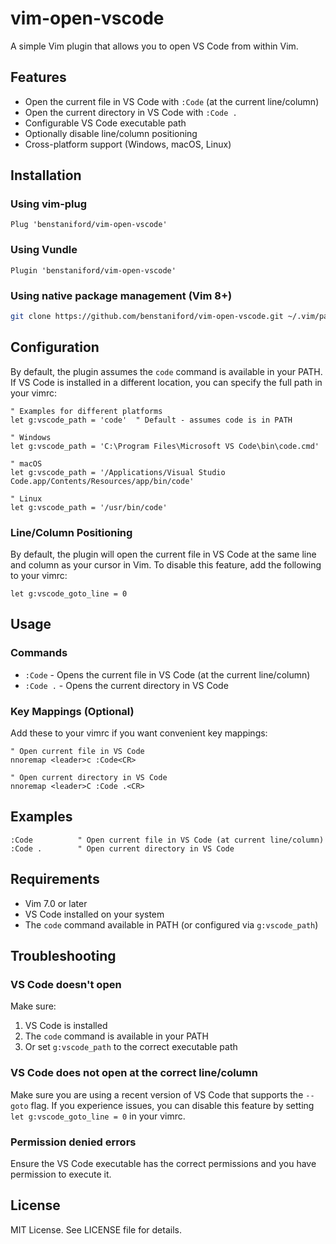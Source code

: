 # vim-open-vscode

A simple Vim plugin that allows you to open VS Code from within Vim.

## Features

- Open the current file in VS Code with `:Code` (at the current line/column)
- Open the current directory in VS Code with `:Code .`
- Configurable VS Code executable path
- Optionally disable line/column positioning
- Cross-platform support (Windows, macOS, Linux)

## Installation

### Using vim-plug

```vim
Plug 'benstaniford/vim-open-vscode'
```

### Using Vundle

```vim
Plugin 'benstaniford/vim-open-vscode'
```

### Using native package management (Vim 8+)

```bash
git clone https://github.com/benstaniford/vim-open-vscode.git ~/.vim/pack/plugins/start/vim-open-vscode
```

## Configuration

By default, the plugin assumes the `code` command is available in your PATH. If VS Code is installed in a different location, you can specify the full path in your vimrc:

```vim
" Examples for different platforms
let g:vscode_path = 'code'  " Default - assumes code is in PATH

" Windows
let g:vscode_path = 'C:\Program Files\Microsoft VS Code\bin\code.cmd'

" macOS
let g:vscode_path = '/Applications/Visual Studio Code.app/Contents/Resources/app/bin/code'

" Linux
let g:vscode_path = '/usr/bin/code'
```

### Line/Column Positioning

By default, the plugin will open the current file in VS Code at the same line and column as your cursor in Vim. To disable this feature, add the following to your vimrc:

```vim
let g:vscode_goto_line = 0
```

## Usage

### Commands

- `:Code` - Opens the current file in VS Code (at the current line/column)
- `:Code .` - Opens the current directory in VS Code

### Key Mappings (Optional)

Add these to your vimrc if you want convenient key mappings:

```vim
" Open current file in VS Code
nnoremap <leader>c :Code<CR>

" Open current directory in VS Code
nnoremap <leader>C :Code .<CR>
```

## Examples

```vim
:Code          " Open current file in VS Code (at current line/column)
:Code .        " Open current directory in VS Code
```

## Requirements

- Vim 7.0 or later
- VS Code installed on your system
- The `code` command available in PATH (or configured via `g:vscode_path`)

## Troubleshooting

### VS Code doesn't open

Make sure:
1. VS Code is installed
2. The `code` command is available in your PATH
3. Or set `g:vscode_path` to the correct executable path

### VS Code does not open at the correct line/column

Make sure you are using a recent version of VS Code that supports the `--goto` flag. If you experience issues, you can disable this feature by setting `let g:vscode_goto_line = 0` in your vimrc.

### Permission denied errors

Ensure the VS Code executable has the correct permissions and you have permission to execute it.

## License

MIT License. See LICENSE file for details.